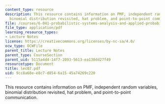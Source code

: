 ```yaml
---
content_type: resource
description: This resource contains information on PMF, independent random variables,
  binomial distribution revisited, hat problem, and point-to-point communication.
file: /courses/6-041-probabilistic-systems-analysis-and-applied-probability-spring-2006/9cc8a68ee8c7d8546a1545a74269c220_lec07.pdf
file_type: application/pdf
learning_resource_types:
- Lecture Notes
license: https://creativecommons.org/licenses/by-nc-sa/4.0/
ocw_type: OCWFile
parent_title: Lecture Notes
parent_type: CourseSection
parent_uid: 5115a4d4-14f7-2093-5613-ea130dd27f49
resourcetype: Document
title: lec07.pdf
uid: 9cc8a68e-e8c7-d854-6a15-45a74269c220
---
```

This resource contains information on PMF, independent random variables, binomial distribution revisited, hat problem, and point-to-point communication.